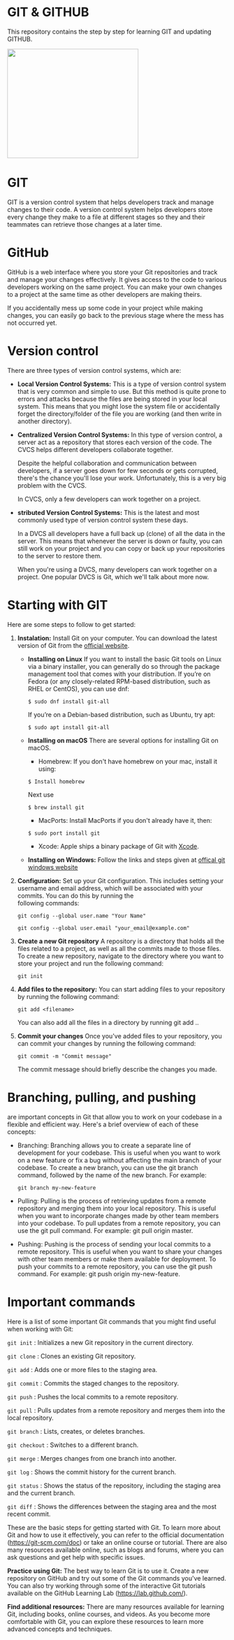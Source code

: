 # **GIT & GITHUB**

This repository contains the step by step for learning GIT and updating GITHUB.

<!-- ![image](https://user-images.githubusercontent.com/15100077/208880325-73824c43-81e1-4be7-b363-b46c6e18567c.png) -->

<img src="https://user-images.githubusercontent.com/15100077/208880325-73824c43-81e1-4be7-b363-b46c6e18567c.png" width="300" height="250">

# **GIT** 
  GIT is a version control system that helps developers track and manage changes to their code. A version control system helps developers store every change they make   to a file at different stages so they and their teammates can retrieve those changes at a later time. 

# **GitHub** 
   GitHub is a web interface where you store your Git repositories and track and manage your changes effectively. It gives access to the code to various
   developers working on the same project. You can make your own changes to a project at the same time as other developers are making theirs.

   If you accidentally mess up some code in your project while making changes, you can easily go back to the previous stage where the mess has not occurred yet.

# **Version control**
   There are three types of version control systems, which are:

- **Local Version Control Systems:** This is a type of version control system that is very common and simple to use. But this method is quite prone to errors and
    attacks because the files are being stored in your local system.
    This means that you might lose the system file or accidentally forget the directory/folder of the file you are working (and then write in another directory).
- **Centralized Version Control Systems:** In this type of version control, a server act as a repository that stores each version of the code. The CVCS helps different     developers collaborate together.
    
    Despite the helpful collaboration and communication between developers, if a server goes down for few seconds or gets corrupted, there's the chance you'll lose
    your work. Unfortunately, this is a very big problem with the CVCS.
    
    In CVCS, only a few developers can work together on a project.
- **stributed Version Control Systems:** This is the latest and most commonly used type of version control system these days.

     In a DVCS all developers have a full back up (clone) of all the data in the server. This means that whenever the server is down or faulty, you can still work on
     your project and you can copy or back up your repositories to the server to restore them.

     When you're using a DVCS, many developers can work together on a project. One popular DVCS is Git, which we'll talk about more now.


# **Starting with GIT**

Here are some steps to follow to get started:

1. **Instalation:** Install Git on your computer. You can download the latest version of Git from the [official website](https://git-scm.com/downloads).

     - **Installing on Linux**
          If you want to install the basic Git tools on Linux via a binary installer, you can generally do so through the package management tool that comes with your
          distribution. If you’re on Fedora (or any closely-related RPM-based distribution, such as RHEL or CentOS), you can use dnf:
     
          `$ sudo dnf install git-all`
     
          If you’re on a Debian-based distribution, such as Ubuntu, try apt:
     
          `$ sudo apt install git-all`
     - **Installing on macOS**
          There are several options for installing Git on macOS. 
          - Homebrew:
          If you don't have homebrew on your mac, install it using:
     
          `$ Install homebrew`
     
          Next use
          
          `$ brew install git`
          - MacPorts: Install MacPorts if you don't already have it, then:
     
          `$ sudo port install git`
     
          - Xcode:
           Apple ships a binary package of Git with [Xcode](https://developer.apple.com/xcode/).
  
     - **Installing on Windows:** 
          Follow the links and steps given at [offical git windows website](https://git-scm.com/download/win) 
    

2. **Configuration:** 
  Set up your Git configuration. This includes setting your username and email address, which will be associated with your commits. You can do this by running the   
  following commands:

     `git config --global user.name "Your Name"`
  
     `git config --global user.email "your_email@example.com"`


3. **Create a new Git repository**
   A repository is a directory that holds all the files related to a project, as well as all the commits made to those files. To create a new repository, navigate to
   the directory where you want to store your project and run the following command:

    `git init`

4. **Add files to the repository:** You can start adding files to your repository by running the following command:

    `git add <filename>`

    You can also add all the files in a directory by running git add ..

5. **Commit your changes** Once you've added files to your repository, you can commit your changes by running the following command:

    `git commit -m "Commit message"`

    The commit message should briefly describe the changes you made.

# **Branching, pulling, and pushing**
   are important concepts in Git that allow you to work on your codebase in a flexible and efficient way. Here's a brief overview of each of these concepts:

  - Branching: Branching allows you to create a separate line of development for your codebase. This is useful when you want to work on a new feature or fix a bug
    without affecting the main branch of your codebase. To create a new branch, you can use the git branch command, followed by the name of the new branch. For
    example: 
    
    `git branch my-new-feature`

  - Pulling: Pulling is the process of retrieving updates from a remote repository and merging them into your local repository. This is useful when you want to 
     incorporate changes made by other team members into your codebase. To pull updates from a remote repository, you can use the git pull command. For example: git
     pull origin master.

  - Pushing: Pushing is the process of sending your local commits to a remote repository. This is useful when you want to share your changes with other team members or
    make them available for deployment. To push your commits to a remote repository, you can use the git push command. For example: git push origin my-new-feature.

# **Important commands**
  Here is a list of some important Git commands that you might find useful when working with Git:

   `git init`       : Initializes a new Git repository in the current directory.

  `git clone`       : Clones an existing Git repository.

   `git add`        : Adds one or more files to the staging area.

   `git commit`     : Commits the staged changes to the repository.

   `git push`       : Pushes the local commits to a remote repository.

   `git pull`       : Pulls updates from a remote repository and merges them into the local repository.

   `git branch`     : Lists, creates, or deletes branches.

   `git checkout`   : Switches to a different branch.

   `git merge`      : Merges changes from one branch into another.

   `git log`        : Shows the commit history for the current branch.

   `git status`     : Shows the status of the repository, including the staging area and the current branch.

   `git diff`       : Shows the differences between the staging area and the most recent commit.


These are the basic steps for getting started with Git. To learn more about Git and how to use it effectively, you can refer to the official documentation (https://git-scm.com/doc) or take an online course or tutorial. There are also many resources available online, such as blogs and forums, where you can ask questions and get help with specific issues.

**Practice using Git:** The best way to learn Git is to use it. Create a new repository on GitHub and try out some of the Git commands you've learned. You can also try working through some of the interactive Git tutorials available on the GitHub Learning Lab (https://lab.github.com/).

**Find additional resources:** There are many resources available for learning Git, including books, online courses, and videos. As you become more comfortable with Git, you can explore these resources to learn more advanced concepts and techniques.

